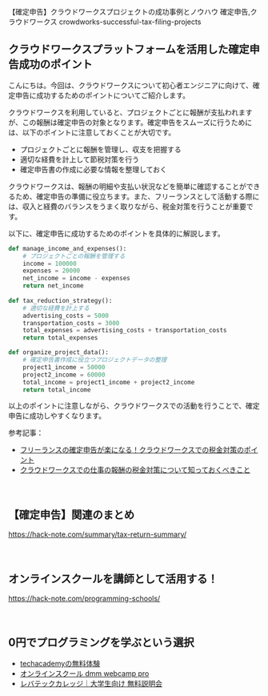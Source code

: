【確定申告】クラウドワークスプロジェクトの成功事例とノウハウ
確定申告,クラウドワークス
crowdworks-successful-tax-filing-projects

## クラウドワークスプラットフォームを活用した確定申告成功のポイント

こんにちは。今回は、クラウドワークスについて初心者エンジニアに向けて、確定申告に成功するためのポイントについてご紹介します。

クラウドワークスを利用していると、プロジェクトごとに報酬が支払われますが、この報酬は確定申告の対象となります。確定申告をスムーズに行うためには、以下のポイントに注意しておくことが大切です。

- プロジェクトごとに報酬を管理し、収支を把握する
- 適切な経費を計上して節税対策を行う
- 確定申告書の作成に必要な情報を整理しておく

クラウドワークスは、報酬の明細や支払い状況などを簡単に確認することができるため、確定申告の準備に役立ちます。また、フリーランスとして活動する際には、収入と経費のバランスをうまく取りながら、税金対策を行うことが重要です。

以下に、確定申告に成功するためのポイントを具体的に解説します。

```python
def manage_income_and_expenses():
    # プロジェクトごとの報酬を管理する
    income = 100000
    expenses = 20000
    net_income = income - expenses
    return net_income
    
def tax_reduction_strategy():
    # 適切な経費を計上する
    advertising_costs = 5000
    transportation_costs = 3000
    total_expenses = advertising_costs + transportation_costs
    return total_expenses

def organize_project_data():
    # 確定申告書作成に役立つプロジェクトデータの整理
    project1_income = 50000
    project2_income = 60000
    total_income = project1_income + project2_income
    return total_income
```

以上のポイントに注意しながら、クラウドワークスでの活動を行うことで、確定申告に成功しやすくなります。

参考記事：
- [フリーランスの確定申告が楽になる！クラウドワークスでの税金対策のポイント](https://crowdworks.jp/blog/3244)
- [クラウドワークスでの仕事の報酬の税金対策について知っておくべきこと](https://crowdworks.info/know-how/post-9222/)

　

## 【確定申告】関連のまとめ
https://hack-note.com/summary/tax-return-summary/

　

## オンラインスクールを講師として活用する！
https://hack-note.com/programming-schools/

　

## 0円でプログラミングを学ぶという選択
- [techacademyの無料体験](//af.moshimo.com/af/c/click?a_id=2612475&amp;p_id=1555&amp;pc_id=2816&amp;pl_id=22706&amp;url=https%3a%2f%2ftechacademy.jp%2fhtmlcss-trial%3futm_source%3dmoshimo%26utm_medium%3daffiliate%26utm_campaign%3dtextad)
- [オンラインスクール dmm webcamp pro](//af.moshimo.com/af/c/click?a_id=2612482&amp;p_id=1363&amp;pc_id=2297&amp;pl_id=39999&amp;guid=on)
- [レバテックカレッジ｜大学生向け 無料説明会](//af.moshimo.com/af/c/click?a_id=4071793&p_id=3198&pc_id=7488&pl_id=41848)

